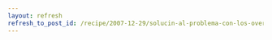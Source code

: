 ```yaml
---
layout: refresh
refresh_to_post_id: /recipe/2007-12-29/solucin-al-problema-con-los-overlays-en-monitores-secundarios
---
```

